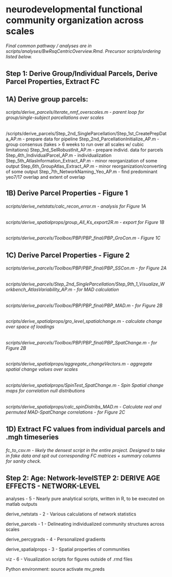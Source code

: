# neurodevelopmental functional community organization across scales

###### Final common pathway / analyses are in scripts/analyses/BwRsqCentricOverview.Rmd. Precursor scripts/ordering listed below. 

## Step 1: Derive Group/Individual Parcels, Derive Parcel Properties, Extract FC

## 1A) Derive group parcels:
###### scripts/derive_parcels/iterate_nmf_overscales.m - parent loop for group/single-subject parcellations over scales
/scripts/derive_parcels/Step_2nd_SingleParcellation/Step_1st_CreatePrepData_AP.m - prepare data for pipeline
	Step_2nd_ParcellationInitialize_AP.m - group consensus (takes > 6 weeks to run over all scales w/ cubic limitations)
	Step_3rd_SelRobustInit_AP.m - prepare individ. data for parcels
	Step_4th_IndividualParcel_AP.m - individualization
	Step_5th_AtlasInformation_Extract_AP.m - minor reorganization of some output
	Step_6th_GroupAtlas_Extract_AP.m - minor reorganization/converting of some output
	Step_7th_NetworkNaming_Yeo_AP.m - find predominant yeo7/17 overlap and extent of overlap

## 1B) Derive Parcel Properties - Figure 1
###### scripts/derive_netstats/calc_recon_error.m - analysis for Figure 1A
###### scripts/derive_spatialprops/group_All_Ks_export2R.m - export for Figure 1B
###### scripts/derive_parcels/Toolbox/PBP/PBP_final/PBP_GroCon.m - Figure 1C
	
## 1C) Derive Parcel Properties - Figure 2
###### scripts/derive_parcels/Toolbox/PBP/PBP_final/PBP_SSCon.m - for Figure 2A
###### scripts/derive_parcels/Step_2nd_SingleParcellation/Step_9th_1_Visualize_Workbench_AtlasVariability_AP.m	- for MAD calculation
###### scripts/derive_parcels/Toolbox/PBP/PBP_final/PBP_MAD.m - for Figure 2B
###### scripts/derive_spatialprops/gro_level_spatialchange.m - calculate change over space of loadings
###### scripts/derive_parcels/Toolbox/PBP/PBP_final/PBP_SpatChange.m - for Figure 2B
###### scripts/derive_spatialprops/aggregate_changeVectors.m - aggregate spatial change values over scales
###### scripts/derive_spatialprops/SpinTest_SpatChange.m - Spin Spatial change maps for correlation null distributions
###### scripts/derive_spatialprops/calc_spinDistribs_MAD.m - Calculate real and permuted MAD-SpatChange correlations - for Figure 2C	

## 1D) Extract FC values from individual parcels and .mgh timeseries
###### fc_to_csv.m - likely the densest script in the entire project. Designed to take in fake data and spit out corresponding FC matrices + summary columns for sanity check.

## Step 2: Age: Network-levelSTEP 2: DERIVE AGE EFFECTS - NETWORK-LEVEL
	
analyses - 5 - Nearly pure analytical scripts, written in R, to be executed on matlab outputs

derive_netstats - 2 - Various calculations of network statistics

derive_parcels - 1 - Delineating individualized community structures across scales

derive_percygrads - 4 - Personalized gradients

derive_spatialprops - 3 - Spatial properties of communities

viz - 6 - Visualization scripts for figures outside of .rmd files 

Python environment:
source activate mv_preds
